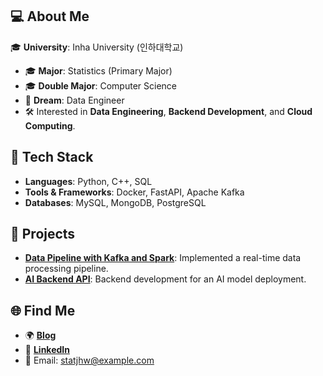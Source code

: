 ## 💻 About Me
🎓 **University**: Inha University (인하대학교)  
- 🎓 **Major**: Statistics (Primary Major)  
- 🎓 **Double Major**: Computer Science  
- 🌟 **Dream**: Data Engineer
- 🛠️ Interested in **Data Engineering**, **Backend Development**, and **Cloud Computing**.

## 🔧 Tech Stack
- **Languages**: Python, C++, SQL
- **Tools & Frameworks**: Docker, FastAPI, Apache Kafka
- **Databases**: MySQL, MongoDB, PostgreSQL

## 📂 Projects
- [**Data Pipeline with Kafka and Spark**](https://github.com/statjhw/data-pipeline): Implemented a real-time data processing pipeline.
- [**AI Backend API**](https://github.com/statjhw/ai-backend): Backend development for an AI model deployment.

## 🌐 Find Me
- 🌍 [**Blog**](https://your-blog.com)
- 💼 [**LinkedIn**](https://linkedin.com/in/statjhw)
- 📧 Email: statjhw@example.com
